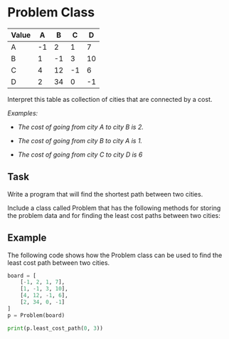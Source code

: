 # Problem Class

| Value | A | B | C | D |
|---|---|---|---|---|
| A | -1 | 2 | 1 | 7 |
| B | 1 | -1 | 3 | 10 |
| C | 4 | 12 | -1 | 6 |
| D | 2 | 34 | 0 | -1 |

Interpret this table as collection of cities that are connected by a cost. 

*Examples:*

- *The cost of going from city A to city B is 2.*

- *The cost of going from city B to city A is 1.*

- *The cost of going from city C to city D is 6*

## Task

Write a program that will find the shortest path between two cities.

Include a class called Problem that has the following methods for storing the problem data and for finding the least cost paths between two cities:

## Example

The following code shows how the Problem class can be used to find the least cost path between two cities.

```python
board = [
    [-1, 2, 1, 7],
    [1, -1, 3, 10],
    [4, 12, -1, 6],
    [2, 34, 0, -1]
]
p = Problem(board)

print(p.least_cost_path(0, 3))
```
